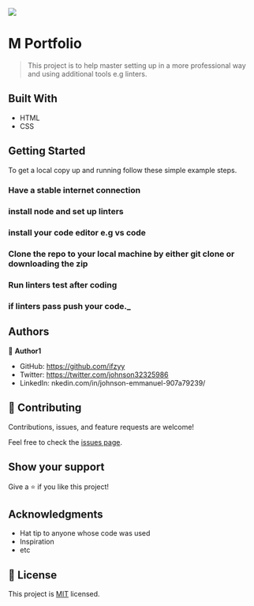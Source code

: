 ![](https://img.shields.io/badge/Microverse-blueviolet)

# M Portfolio
>This project is to help master setting up in a more professional way and using additional tools e.g linters.


## Built With

- HTML
- CSS


## Getting Started


To get a local copy up and running follow these simple example steps.

### Have a stable internet connection

### install node and set up linters

### install your code editor e.g vs code

### Clone the repo to your local machine by either git clone or downloading the zip

### Run linters test after coding

### if linters pass push your code._



## Authors

👤 **Author1**

- GitHub: https://github.com/ifzyy
- Twitter: https://twitter.com/johnson32325986
- LinkedIn: nkedin.com/in/johnson-emmanuel-907a79239/


## 🤝 Contributing

Contributions, issues, and feature requests are welcome!

Feel free to check the [issues page](https://github.com/ifzyy/My-portfolio/issues).

## Show your support

Give a ⭐️ if you like this project!

## Acknowledgments

- Hat tip to anyone whose code was used
- Inspiration
- etc

## 📝 License

This project is [MIT](./MIT.md) licensed.
